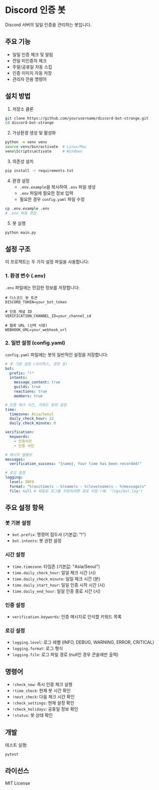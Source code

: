 # Discord 인증 봇

Discord 서버의 일일 인증을 관리하는 봇입니다.

## 주요 기능

- 일일 인증 체크 및 알림
- 전일 미인증자 체크
- 주말/공휴일 자동 스킵
- 인증 이미지 자동 저장
- 관리자 전용 명령어

## 설치 방법

1. 저장소 클론

```bash
git clone https://github.com/yourusername/discord-bot-strange.git
cd discord-bot-strange
```

2. 가상환경 생성 및 활성화

```bash
python -m venv venv
source venv/bin/activate  # Linux/Mac
venv\Scripts\activate     # Windows
```

3. 의존성 설치

```bash
pip install -r requirements.txt
```

4. 환경 설정
   - `.env.example`을 복사하여 `.env` 파일 생성
   - `.env` 파일에 필요한 정보 입력
   - 필요한 경우 `config.yaml` 파일 수정

```bash
cp .env.example .env
# .env 파일 편집
```

5. 봇 실행

```bash
python main.py
```

## 설정 구조

이 프로젝트는 두 가지 설정 파일을 사용합니다:

### 1. 환경 변수 (.env)

`.env` 파일에는 민감한 정보를 저장합니다:

```
# 디스코드 봇 토큰
DISCORD_TOKEN=your_bot_token

# 인증 채널 ID
VERIFICATION_CHANNEL_ID=your_channel_id

# 웹훅 URL (선택 사항)
WEBHOOK_URL=your_webhook_url
```

### 2. 일반 설정 (config.yaml)

`config.yaml` 파일에는 봇의 일반적인 설정을 저장합니다:

```yaml
# 봇 기본 설정 (프리픽스, 권한 등)
bot:
  prefix: "!"
  intents:
    message_content: true
    guilds: true
    reactions: true
    members: true

# 인증 체크 시간, 키워드 등의 설정
time:
  timezone: Asia/Seoul
  daily_check_hour: 22
  daily_check_minute: 0

verification:
  keywords:
    - 인증사진
    - 인증 사진

# 메시지 템플릿
messages:
  verification_success: "{name}, Your time has been recorded!"

# 로깅 설정
logging:
  level: INFO
  format: "%(asctime)s - %(name)s - %(levelname)s - %(message)s"
  file: null # 파일로 로그를 저장하려면 경로 지정 (예: 'logs/bot.log')
```

## 주요 설정 항목

### 봇 기본 설정

- `bot.prefix`: 명령어 접두사 (기본값: "!")
- `bot.intents`: 봇 권한 설정

### 시간 설정

- `time.timezone`: 타임존 (기본값: "Asia/Seoul")
- `time.daily_check_hour`: 일일 체크 시간 (시)
- `time.daily_check_minute`: 일일 체크 시간 (분)
- `time.daily_start_hour`: 일일 인증 시작 시간 (시)
- `time.daily_end_hour`: 일일 인증 종료 시간 (시)

### 인증 설정

- `verification.keywords`: 인증 메시지로 인식할 키워드 목록

### 로깅 설정

- `logging.level`: 로그 레벨 (INFO, DEBUG, WARNING, ERROR, CRITICAL)
- `logging.format`: 로그 형식
- `logging.file`: 로그 파일 경로 (null인 경우 콘솔에만 출력)

## 명령어

- `!check_now`: 즉시 인증 체크 실행
- `!time_check`: 현재 봇 시간 확인
- `!next_check`: 다음 체크 시간 확인
- `!check_settings`: 현재 설정 확인
- `!check_holidays`: 공휴일 정보 확인
- `!status`: 봇 상태 확인

## 개발

테스트 실행:

```bash
pytest
```

## 라이선스

MIT License
